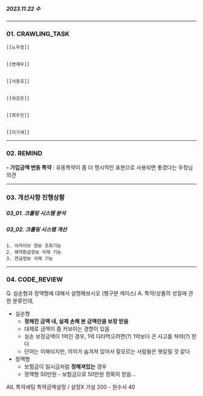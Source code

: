 ##### 2023.11.22 수
---
### 01. CRAWLING_TASK

	[[노우정]]
	
	
	[[변재우]]
	
	
	[[서용호]]
	
	
	[[위강은]]
	
	
	[[최우진]]
	
	
	[[이기세]]
	


---
### 02. REMIND
**- 가입금액 변동 특약** : 유동특약이 좀 더 명시적인 표현으로 사용되면 좋겠다는 우정님 의견


---
### 03. 개선사항 진행상황

##### 03_01. 크롤링 시스템 분석


##### 03_02. 크롤링 시스템 개선

	1. 아카이브 정보 조회기능
	2. 해약환급정보 삭제 기능
	3. 연금정보 삭제 기능


---
### 04. CODE_REVIEW

Q. 실손형과 정액형에 대해서 설명해보시오 (형구분 케이스)
A. 특약/상품의 성질에 관한 분류인데,
- 실손형 
	- **정해진 금액 내, 실제 손해 본 금액만큼 보장 받음**
	- 대체로 금액이 좀 커보이는 경향이 있음
	- 실손 보장금액이 1억인 경우, 1억 다타먹으려면(?) 1억보다 큰 사고를 쳐야(?) 한다 
	- 단어는 이해되지만, 의미가 숨겨져 있어서 잘모르는 사람들은 헷갈릴 것 같다
- 정액형 
	- 보험금이 일시금처럼 **정해져있는** 경우
	- 정액형 50만원 - 보험금으로 50만원 정확히 받음...


AIL 특약세팅
특약금액설정 / 설정X
가설 200 - 원수사 40 